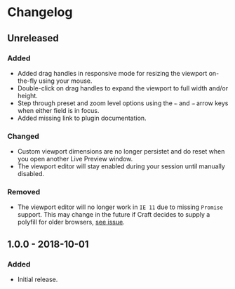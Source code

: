 # Changelog

## Unreleased

### Added

-   Added drag handles in responsive mode for resizing the viewport on-the-fly using your mouse.
-   Double-click on drag handles to expand the viewport to full width and/or height.
-   Step through preset and zoom level options using the `←` and `→` arrow keys when either field is in focus.
-   Added missing link to plugin documentation.

### Changed

-   Custom viewport dimensions are no longer persistet and do reset when you open another Live Preview window.
-   The viewport editor will stay enabled during your session until manually disabled.

### Removed

-   The viewport editor will no longer work in `IE 11` due to missing `Promise` support. This may change in the future if Craft decides to supply a polyfill for older browsers, [see issue](https://github.com/craftcms/cms/issues/3353).

## 1.0.0 - 2018-10-01

### Added

-   Initial release.
